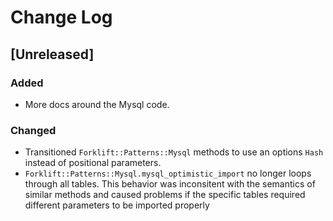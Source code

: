 # Change Log

## [Unreleased]
### Added
- More docs around the Mysql code.

### Changed
- Transitioned `Forklift::Patterns::Mysql` methods to use an options `Hash`
  instead of positional parameters.
- `Forklift::Patterns::Mysql.mysql_optimistic_import` no longer loops
  through all tables. This behavior was inconsitent with the semantics
  of similar methods and caused problems if the specific tables required
  different parameters to be imported properly
